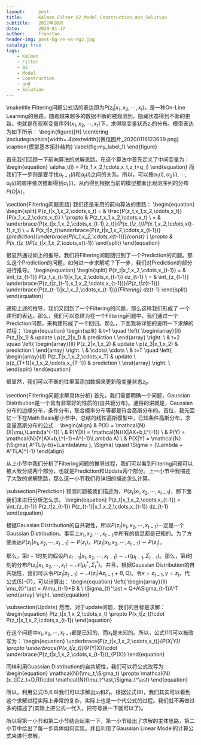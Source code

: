```yaml
---
layout:     post
title:      Kalman_Filter_02_Model_Construction_and_Solution
subtitle:   2022年10月
date:       2020-01-17
author:     franztao
header-img: post-bg-re-vs-ng2.jpg
catalog: true
tags:
    - Kalman
    - Filter
    - 02
    - Model
    - Construction
    - and
    - Solution
---
```


    
\maketitle
Filtering问题公式话的表达即为$P(z_t|x_1,x_2,\cdots,x_t)$，是一种On-Line Learning的思路，随着越来越多的数据不断的被观测到，隐藏状态得到不断的更新。也就是在观察变量序列$\{x_1,x_2,\cdots,x_t\}$下，求得隐变量状态$z_t$的分布。模型表达为如下所示：
\begin{figure}[H]
    \centering
    \includegraphics[width=.4\textwidth]{微信图片_20200116123639.png}
    \caption{模型基本拓扑结构}
    \label{fig:my_label_1}
\end{figure}

首先我们回顾一下前向算法的求解思路。在这个算法中首先定义了中间变量为：
\begin{equation}
    \alpha_t(i) = P(x_1,x_2,\cdots,x_t,z_t=q_i)
\end{equation}
而我们下一步则是要寻找$\alpha_{t+1}(i)$和$\alpha_t(i)$之间的关系。所以，可以按$\alpha_{1}(i),\alpha_{2}(i),\cdots,\alpha_{t}(i)$的顺序依次推断得到$\alpha_{t}(i)$，从而得到根据当前的模型推断出观测序列的分布$P(O|\lambda)$。

\section{Filtering问题思路}
我们还是采用的前向算法的思路：
\begin{equation}
    \begin{split}
        P(z_t|x_1,x_2,\cdots,x_t) 
        = & \frac{P(z_t,x_1,x_2,\cdots,x_t)}{P(x_1,x_2,\cdots,x_t)}  \\
        \propto & P(z_t,x_1,x_2,\cdots,x_t) \\
        = & \underbrace{P(x_t|x_1,x_2,\cdots,x_{t-1},z_t)}_{P(x_t|z_t)}P(x_1,x_2,\cdots,x_{t-1},z_t) \\
        = & P(x_t|z_t)\underbrace{P(z_t|x_1,x_2,\cdots,x_{t-1})}_{prediction}\underbrace{P(x_1,x_2,\cdots,x_{t-1})}_{const} \\
        \propto & P(x_t|z_t)P(z_t|x_1,x_2,\cdots,x_{t-1})
    \end{split}
\end{equation}

很显然通过如上的推导，我们将Filtering问题回归到了一个Prediction的问题。那么这个Prediction的问题，如何进一步求解呢？下一步，我们对Prediction的部分进行推导。
\begin{equation}
    \begin{split}
        P(z_t|x_1,x_2,\cdots,x_{t-1}) 
        = & \int_{z_{t-1}} P(z_t,z_{t-1}|x_1,x_2,\cdots,x_{t-1}) dz_{t-1} \\
        = &  \int_{z_{t-1}} \underbrace{P(z_t|z_{t-1},x_1,x_2,\cdots,x_{t-1})}_{P(z_t|z_{t-1})} \underbrace{P(z_{t-1}|x_1,x_2,\cdots,x_{t-1})}_{Filtering} dz_{t-1} 
    \end{split}
\end{equation}

通知上述的推导，我们又回到了一个Filtering的问题，那么这样我们形成了 一个递归的表达。那么，我们可以总结为在一个Filtering问题中，我们通过一个Prediction问题，来构建形成了一个回归。那么，下面我将详细的说明一下求解的过程：
\begin{equation}
    \begin{split}
        & t=1 \quad 
        \left\{
            \begin{array}{ll}
            P(z_1|x_1) & update \\
            p(z_2|x_1) & prediction \\
            \end{array}
        \right. \\
        & t=2 \quad 
        \left\{
            \begin{array}{ll}
            P(z_2|x_1,x_2) & update \\
            p(z_3|x_1,x_2) & prediction \\
            \end{array}
        \right. \\
        & \cdots\ \cdots \\
        & t=T \quad 
        \left\{
            \begin{array}{ll}
            P(z_T|x_1,x_2,\cdots,x_T) & update \\
            p(z_{T+1}|x_1,x_2,\cdots,x_{T-1}) & prediction \\
            \end{array}
        \right. \\
    \end{split}
\end{equation}

很显然，我们可以不断的往里面添加数据来更新隐变量状态$z_{t}$。

\section{Filtering问题求解具体分析}
首先，我们需要明确一个问题，Gaussian Distribution是一个具有非常好的性质的{自共轭分布}。通俗的讲就是，Gaussian分布的边缘分布，条件分布，联合概率分布等都是符合高斯分布的。首位，我先回忆一下在Math Basis那小节中，总结的线性高斯模型中，已知条件高斯分布，求变量高斯分布的公式：
\begin{align}
    & P(X) = \mathcal{N}(X|\mu,\Lambda^{-1}) \\
    & P(Y|X) = \mathcal{N}(X|AX+b,L^{-1}) \\
    & P(Y) = \mathcal{N}(Y|AX+b,L^{-1}+A^{-1}\Lambda A) \\
    & P(X|Y) = \mathcal{N}(\Sigma\{ A^TL(y-b)+\Lambda\mu \}, \Sigma) \quad \Sigma = (\Lambda + A^TLA)^{-1}
\end{align}

从上小节中我们分析了Filtering问题的推导过程，我们可以看到Filtering问题可以被大致分成两个部分，也就是Prediction和Update两个部分。上一小节中我描述了大致的求解思路，那么这一小节我们将详细的描述怎么计算。

\subsection{Prediction}
预测问题被我们描述为，$P(z_t|x_1,x_2,\cdots,x_{t-1})$，那下面我们来进行分析怎么求。
\begin{equation}
    P(z_t|x_1,x_2,\cdots,x_{t-1}) = \int_{z_{t-1}} P(z_t|z_{t-1}) P(z_{t-1}|x_1,x_2,\cdots,x_{t-1}) dz_{t-1}
\end{equation}

根据Gaussian Distribution的自共轭性，所以$P(z_t|x_1,x_2,\cdots,x_{t-1})$一定是一个Gaussian Distribution。事实上$x_1,x_2,\cdots,x_{t-1}$中所有的信息都是已知的。为了方便表达$P(z_t|x_1,x_2,\cdots,x_{t-1}) \sim P(z_t)$，$P(z_t|x_1,x_2,\cdots,x_{t-1}) \sim P(z_t)$。

那么，第$t-1$时刻的假设$P(z_{t-1}|x_1,x_2,\cdots,x_{t-1}) \sim \mathcal{N}(\mu_{t-1},\Sigma_{t-1})$。那么，第$t$时刻的分布$P(z_{t}|x_1,x_2,\cdots,x_{t}) \sim \mathcal{N}(\mu_{t}^\ast,\Sigma_{t}^\ast)$。并且，根据Gaussian Distribution的自共轭性，我们可以令$P(z_t|z_{t-1})\sim \mathcal{N}(z_t|Az_{t-1}+B,Q)$。令$x=z_{t-1},y=z_{t}$，代公式(5)-(7)，可以计算出：
\begin{equation}
    \left\{
    \begin{array}{ll}
        \mu_{t}^\ast = A\mu_{t-1}+B & \\
        \Sigma_{t}^\ast = Q+A\Sigma_{t-1}A^T
    \end{array}
    \right.
\end{equation}

\subsection{Update}
然而，对于update问题，我们的目标是求解：
\begin{equation}
    P(z_t|x_1,x_2,\cdots,x_t) \propto P(x_t|z_t)\cdot P(z_t|x_1,x_2,\cdots,x_{t-1})
\end{equation}

在这个问题中$x_1,x_2,\cdots,x_{t-1}$都是已知的，而$x_t$是未知的。所以，公式(11)可以被改写为：
\begin{equation}
    \underbrace{P(z_t|x_1,x_2,\cdots,x_t)}_{P(X|Y)} \propto \underbrace{P(x_t|z_t)}_{P(Y|X)}\cdot \underbrace{P(z_t|x_1,x_2,\cdots,x_{t-1})}_{P(X)}
\end{equation}

同样利用Guassian Distribution的自共轭性，我们可以将公式改写为：
\begin{equation}
    \mathcal{N}(\mu_t,\Sigma_t) \propto \mathcal{N}(x_t|Cz_t+D,R)\cdot \mathcal{N}(\mu_t^\ast,\Sigma_t^\ast)
\end{equation}

所以，利用公式(5,6,8)我们可以求解出$\mu_t$和$\Sigma_t$。根据公式(8)，我们其实可以看到这个求解过程实际上非常的复杂，实际上也是一个代公式的过程。我们就不再做过多的描述了(实际上把公式一代入，把符号换一下就可以了)。

所以将第一小节和第二小节结合起来一下，第一小节给出了求解的主体思路，第二小节中给出了每一步具体如何实现。并且利用了Gaussian Linear Model的计算公式来进行求解。


